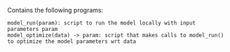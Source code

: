 Contains the following programs:
```
model_run(param): script to run the model locally with input parameters param
model_optimize(data) -> param: script that makes calls to model_run() to optimize the model parameters wrt data
```
